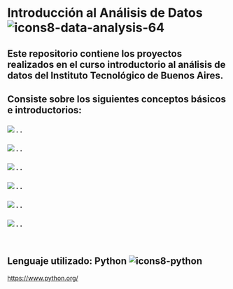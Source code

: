 # Introducción al Análisis de Datos ![icons8-data-analysis-64](https://github.com/agustinphx/Analisis_de_Datos/assets/58674979/c7b3cc20-9f51-4b03-9c60-2bd3b62250a3)

## Este repositorio contiene los proyectos realizados en el curso introductorio al análisis de datos del Instituto Tecnológico de Buenos Aires.
## Consiste sobre los siguientes conceptos básicos e introductorios:
### <img src="https://img.icons8.com/plumpy/15/000000/sphere.png"/> . .
### <img src="https://img.icons8.com/plumpy/15/000000/sphere.png"/> . .
### <img src="https://img.icons8.com/plumpy/15/000000/sphere.png"/> . .
### <img src="https://img.icons8.com/plumpy/15/000000/sphere.png"/> . .
### <img src="https://img.icons8.com/plumpy/15/000000/sphere.png"/> . .
### <img src="https://img.icons8.com/plumpy/15/000000/sphere.png"/> . .
‎      ‏‏‎
## Lenguaje utilizado: Python ![icons8-python](https://github.com/agustinphx/Analisis_de_Datos/assets/58674979/9a1b9882-c9c1-4036-81a1-44d947ee4b26)

https://www.python.org/
